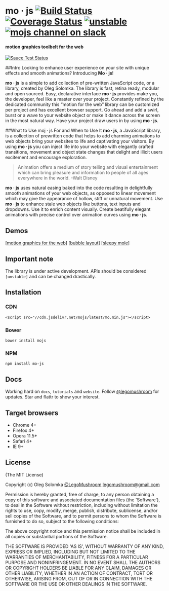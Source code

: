 # mo · js [![Build Status](https://travis-ci.org/legomushroom/mojs.svg?branch=master)](https://travis-ci.org/legomushroom/mojs) [![Coverage Status](https://coveralls.io/repos/legomushroom/mojs/badge.svg?branch=master)](https://coveralls.io/r/legomushroom/mojs?branch=master) [![unstable](https://img.shields.io/badge/stability-unstable-yellow.svg)](http://github.com/badges/stability-badges) [![mojs channel on slack](https://img.shields.io/badge/slack-mojs%20channel-61DAAA.svg?style=flat)](https://mojs.slack.com/messages/mojs/)

#### motion graphics toolbelt for the web

[![Sauce Test Status](https://saucelabs.com/browser-matrix/legomushroom.svg)](https://saucelabs.com/u/legomushroom)

##Intro
Looking to enhance user experience on your site with unique effects and smooth animations? Introducing **Mo · js**!

**mo · js** is a simple to add collection of pre-written JavaScript code, or a library, created by Oleg Solomka. The library is fast, retina ready, modular and open sourced. Easy, declarative interface **mo · js** provides make you, the developer, feel like a master over your project. Constantly refined by the dedicated community this “motion for the web” library can be customized per project and has excellent browser support. Go ahead and add a swirl, burst or a wave to your website object or make it dance across the screen in the most natural way. Have your project draw users in by using **mo · js**.

##What to Use moj · js For and When to Use It
**mo · js**, a JavaScript library, is a collection of prewritten code that helps to add charming animations to web objects bring your websites to life and captivating your visitors. By using **mo · js** you can inject life into your website with elegantly crafted transitions, movement and object state changes that delight and illicit users excitement and encourage exploration. 

>Animation offers a medium of story telling and visual entertainment which can bring pleasure and information to people of all ages everywhere in the world. -Walt Disney

**mo · js** uses natural easing baked into the code resulting in delightfully smooth animations of your web objects, as opposed to linear movement  which may give the appearance of hollow, stiff or unnatural movement. Use **mo · js** to enhance stale web objects like buttons, text inputs and dropdowns. Use it to enrich content visually. Create beatifully elegant animations with precise control over animation curves using **mo · js**.

## Demos
[[motion graphics for the web](http://codepen.io/sol0mka/full/ogOYJj/)]
[[bubble layout](http://codepen.io/sol0mka/full/yNOage/)]
[[sleepy mole](http://codepen.io/sol0mka/full/OyzBXR)]

## Important note
The library is under active development. APIs should be considered `[unstable]` and can be changed drastically.

## Installation
### CDN
`<script src="//cdn.jsdelivr.net/mojs/latest/mo.min.js"></script>`  
### Bower
`bower install mojs`
### NPM
`npm install mo-js`

## Docs
Working hard on `docs`, `tutorials` and `website`. Follow [@legomushroom](https://twitter.com/legomushroom) for updates. Star and flattr to show your interest.

## Target browsers
- Chrome 4+
- Firefox 4+
- Opera 11.5+
- Safari 4+
- IE 9+

## License

(The MIT License)

Copyright (c) Oleg Solomka [@LegoMushroom](https://twitter.com/legomushroom) [legomushroom@gmail.com](mailto:legomushroom@gmail.com)

Permission is hereby granted, free of charge, to any person obtaining a copy of this software and associated documentation files (the 'Software'), to deal in the Software without restriction, including without limitation the rights to use, copy, modify, merge, publish, distribute, sublicense, and/or sell copies of the Software, and to permit persons to whom the Software is furnished to do so, subject to the following conditions:

The above copyright notice and this permission notice shall be included in all copies or substantial portions of the Software.

THE SOFTWARE IS PROVIDED 'AS IS', WITHOUT WARRANTY OF ANY KIND, EXPRESS OR IMPLIED, INCLUDING BUT NOT LIMITED TO THE WARRANTIES OF MERCHANTABILITY, FITNESS FOR A PARTICULAR PURPOSE AND NONINFRINGEMENT. IN NO EVENT SHALL THE AUTHORS OR COPYRIGHT HOLDERS BE LIABLE FOR ANY CLAIM, DAMAGES OR OTHER LIABILITY, WHETHER IN AN ACTION OF CONTRACT, TORT OR OTHERWISE, ARISING FROM, OUT OF OR IN CONNECTION WITH THE SOFTWARE OR THE USE OR OTHER DEALINGS IN THE SOFTWARE.
